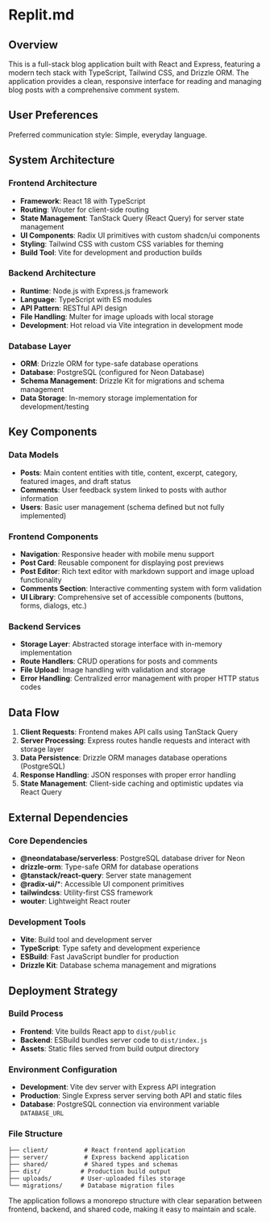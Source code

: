 # Replit.md

## Overview

This is a full-stack blog application built with React and Express, featuring a modern tech stack with TypeScript, Tailwind CSS, and Drizzle ORM. The application provides a clean, responsive interface for reading and managing blog posts with a comprehensive comment system.

## User Preferences

Preferred communication style: Simple, everyday language.

## System Architecture

### Frontend Architecture
- **Framework**: React 18 with TypeScript
- **Routing**: Wouter for client-side routing
- **State Management**: TanStack Query (React Query) for server state management
- **UI Components**: Radix UI primitives with custom shadcn/ui components
- **Styling**: Tailwind CSS with custom CSS variables for theming
- **Build Tool**: Vite for development and production builds

### Backend Architecture
- **Runtime**: Node.js with Express.js framework
- **Language**: TypeScript with ES modules
- **API Pattern**: RESTful API design
- **File Handling**: Multer for image uploads with local storage
- **Development**: Hot reload via Vite integration in development mode

### Database Layer
- **ORM**: Drizzle ORM for type-safe database operations
- **Database**: PostgreSQL (configured for Neon Database)
- **Schema Management**: Drizzle Kit for migrations and schema management
- **Data Storage**: In-memory storage implementation for development/testing

## Key Components

### Data Models
- **Posts**: Main content entities with title, content, excerpt, category, featured images, and draft status
- **Comments**: User feedback system linked to posts with author information
- **Users**: Basic user management (schema defined but not fully implemented)

### Frontend Components
- **Navigation**: Responsive header with mobile menu support
- **Post Card**: Reusable component for displaying post previews
- **Post Editor**: Rich text editor with markdown support and image upload functionality
- **Comments Section**: Interactive commenting system with form validation
- **UI Library**: Comprehensive set of accessible components (buttons, forms, dialogs, etc.)

### Backend Services
- **Storage Layer**: Abstracted storage interface with in-memory implementation
- **Route Handlers**: CRUD operations for posts and comments
- **File Upload**: Image handling with validation and storage
- **Error Handling**: Centralized error management with proper HTTP status codes

## Data Flow

1. **Client Requests**: Frontend makes API calls using TanStack Query
2. **Server Processing**: Express routes handle requests and interact with storage layer
3. **Data Persistence**: Drizzle ORM manages database operations (PostgreSQL)
4. **Response Handling**: JSON responses with proper error handling
5. **State Management**: Client-side caching and optimistic updates via React Query

## External Dependencies

### Core Dependencies
- **@neondatabase/serverless**: PostgreSQL database driver for Neon
- **drizzle-orm**: Type-safe ORM for database operations
- **@tanstack/react-query**: Server state management
- **@radix-ui/***: Accessible UI component primitives
- **tailwindcss**: Utility-first CSS framework
- **wouter**: Lightweight React router

### Development Tools
- **Vite**: Build tool and development server
- **TypeScript**: Type safety and development experience
- **ESBuild**: Fast JavaScript bundler for production
- **Drizzle Kit**: Database schema management and migrations

## Deployment Strategy

### Build Process
- **Frontend**: Vite builds React app to `dist/public`
- **Backend**: ESBuild bundles server code to `dist/index.js`
- **Assets**: Static files served from build output directory

### Environment Configuration
- **Development**: Vite dev server with Express API integration
- **Production**: Single Express server serving both API and static files
- **Database**: PostgreSQL connection via environment variable `DATABASE_URL`

### File Structure
```
├── client/          # React frontend application
├── server/          # Express backend application
├── shared/          # Shared types and schemas
├── dist/           # Production build output
├── uploads/        # User-uploaded files storage
└── migrations/     # Database migration files
```

The application follows a monorepo structure with clear separation between frontend, backend, and shared code, making it easy to maintain and scale.